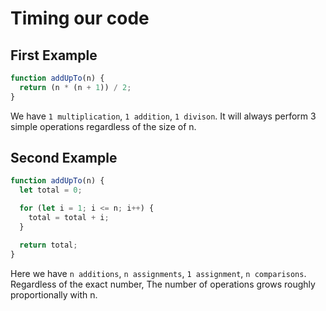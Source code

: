 # Timing our code

## First Example

```js
function addUpTo(n) {
  return (n * (n + 1)) / 2;
}
```

We have `1 multiplication`, `1 addition`, `1 divison`.
It will always perform 3 simple operations regardless of the size of n.

## Second Example

```js
function addUpTo(n) {
  let total = 0;

  for (let i = 1; i <= n; i++) {
    total = total + i;
  }

  return total;
}
```

Here we have `n additions`, `n assignments`, `1 assignment`, `n comparisons`.
Regardless of the exact number, The number of operations grows roughly proportionally with n.
